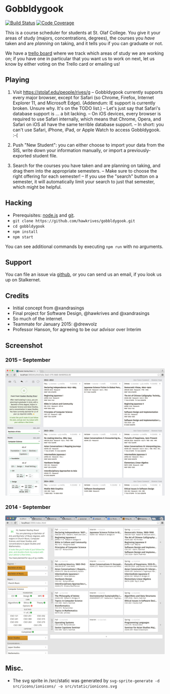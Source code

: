 # Gobbldygook

[![Build Status](https://travis-ci.org/hawkrives/gobbldygook.svg?branch=master)](https://travis-ci.org/hawkrives/gobbldygook)
[![Code Coverage](https://coveralls.io/repos/hawkrives/gobbldygook/badge.svg?branch=master&service=github)](https://coveralls.io/github/hawkrives/gobbldygook?branch=master)

This is a course scheduler for students at St. Olaf College. You give it your areas of study (majors, concentrations, degrees), the courses you *have* taken and are *planning* on taking, and it tells you if you can graduate or not.

We have a [trello board](https://trello.com/b/cviTwkre) where we track which areas of study we are working on; if you have one in particular that you want us to work on next, let us know by either voting on the Trello card or emailing us!


## Playing
1. Visit https://stolaf.edu/people/rives/g
    – Gobbldygook currently supports every major browser, except for Safari (so Chrome, Firefox, Internet Explorer 11, and Microsoft Edge). (Addendum: IE support is currently broken. Unsure why. It's on the TODO list.)
    – Let's just say that Safari's database support is … a bit lacking.
    – On iOS devices, every browser is required to use Safari internally, which means that Chrome, Opera, and Safari on iOS all have the same terrible database support.
    – In short: you can't use Safari, iPhone, iPad, or Apple Watch to access Gobbldygook. :-(

2. Push "New Student": you can either choose to import your data from the SIS, write down your information manually, or import a previously-exported student file.

3. Search for the courses you have taken and are planning on taking, and drag them into the appropriate semesters.
    – Make sure to choose the right offering for each semester!
    – If you use the "search" button on a semester, it will automatically limit your search to just that semester, which might be helpful.


## Hacking
- Prerequisites: [node.js](https://nodejs.org) and [git](https://git-scm.com).
- `git clone https://github.com/hawkrives/gobbldygook.git`
- `cd gobbldygook`
- `npm install`
- `npm start`

You can see additional commands by executing `npm run` with no arguments.


## Support
You can file an issue via [github](https://github.com/hawkrives/gobbldygook/issues/), or you can send us an email, if you look us up on Stalkernet.


## Credits
- Initial concept from @xandrasings
- Final project for Software Design, @hawkrives and @xandrasings
- So much of the internet.
- Teammate for January 2015: @drewvolz
- Professor Hanson, for agreeing to be our advisor over Interim


## Screenshot

### 2015 – September
![Screenshot, september 2015](./screenshots/september-2015.png)

### 2014 - September
![Screenshot, september 2014](./screenshots/september-2014.png)


## Misc.

- The svg sprite in /src/static was generated by `svg-sprite-generate -d src/icons/ionicons/ -o src/static/ionicons.svg`

